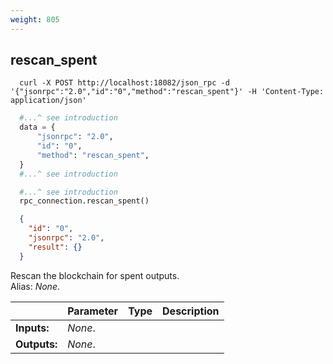 ```yaml
---
weight: 805
---
```


## **rescan_spent**

```shell
  curl -X POST http://localhost:18082/json_rpc -d '{"jsonrpc":"2.0","id":"0","method":"rescan_spent"}' -H 'Content-Type: application/json'
```
```python
  #...^ see introduction
  data = {
      "jsonrpc": "2.0",
      "id": "0",
      "method": "rescan_spent",
  }
  #...^ see introduction
```
```py
  #...^ see introduction
  rpc_connection.rescan_spent()
```
```json
  {
    "id": "0",
    "jsonrpc": "2.0",
    "result": {}
  }
```
Rescan the blockchain for spent outputs.  
Alias: *None*.  

|             | Parameter | Type | Description
| ---         | ---       | ---  | ---
|**Inputs:**  | *None*.   |      |
|**Outputs:** | *None*.   |      |